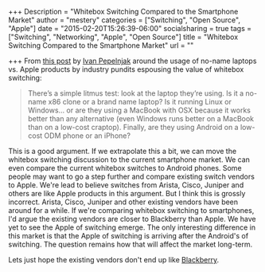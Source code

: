 +++
Description = "Whitebox Switching Compared to the Smartphone Market"
author = "mestery"
categories = ["Switching", "Open Source", "Apple"]
date = "2015-02-20T15:26:39-06:00"
socialsharing = true
tags = ["Switching", "Networking", "Apple", "Open Source"]
title = "Whitebox Switching Compared to the Smartphone Market"
url = ""

+++
From [this post](http://blog.ipspace.net/2015/02/whitebox-switching-and-industry-pundits.html)
by [Ivan Pepelnjak](https://twitter.com/ioshints) around the usage of no-name laptops vs. Apple products by industry
pundits espousing the value of whitebox switching:

> There’s a simple litmus test: look at the laptop they’re using. Is it a no-name x86 clone or a brand name laptop?
> Is it running Linux or Windows… or are they using a MacBook with OSX because it works better than any alternative
> (even Windows runs better on a MacBook than on a low-cost craptop). Finally, are they using Android on a low-cost
> ODM phone or an iPhone?

This is a good argument. If we extrapolate this a bit, we can move the whitebox switching discussion to the current
smartphone market. We can even compare the current whitebox switches to Android phones. Some people may want to go
a step further and compare existing switch vendors to Apple. We're lead to believe switches from Arista, Cisco, Juniper
and others are like Apple products in this argument. But I think this is grossly incorrect.
Arista, Cisco, Juniper and other existing vendors have been around for a while. If we're comparing whitebox switching to
smartphones, I'd argue the existing vendors are closer to Blackberry than Apple. We have yet to see the
Apple of switching emerge. The only interesting difference in this market is that the Apple of switching is arriving
after the Android's of switching. The question remains how that will affect the market long-term.

Lets just hope the existing vendors don't end up like
[Blackberry](http://www.theverge.com/2015/1/13/7539683/blackberry-tweeting-from-iphone).
